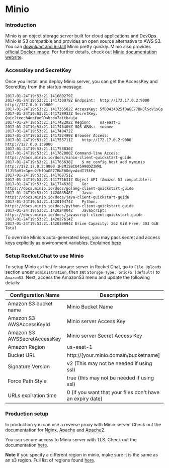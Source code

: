 # Minio

### Introduction
Minio is an object storage server built for cloud applications and DevOps. Minio is S3 compatible and provides an open source
alternative to AWS S3. You can [download and install](https://minio.io/downloads) Minio pretty quickly. Minio also provides [official Docker image](https://hub.docker.com/r/minio/minio/). For further details, check out [Minio documentation website](https://docs.minio.io/).

### AccessKey and SecretKey

Once you install and deploy Minio server, you can get the AccessKey and SecretKey from the startup message.  
```
2017-01-24T19:53:21.141689279Z
2017-01-24T19:53:21.141730078Z Endpoint:  http://172.17.0.2:9000  http://127.0.0.1:9000
2017-01-24T19:53:21.141735582Z AccessKey: 5fD3434325fDaGE77BNJlSoV1xGp
2017-01-24T19:53:21.141738933Z SecretKey: Quie2teech4oofoo9Dahsoo7aithauja
2017-01-24T19:53:21.141742292Z Region:    us-east-1
2017-01-24T19:53:21.141745405Z SQS ARNs:  <none>
2017-01-24T19:53:21.141749472Z
2017-01-24T19:53:21.141752499Z Browser Access:
2017-01-24T19:53:21.141755711Z    http://172.17.0.2:9000  http://127.0.0.1:9000
2017-01-24T19:53:21.141758830Z
2017-01-24T19:53:21.141762000Z Command-line Access: https://docs.minio.io/docs/minio-client-quickstart-guide
2017-01-24T19:53:21.141765638Z    $ mc config host add myminio http://172.17.0.2:9000 1H2MI5BCU45990DZ3WRL flJlSoV1xGp+u2fhfDaGE77BNE6OdyvAsdI15kPq
2017-01-24T19:53:21.141768751Z
2017-01-24T19:53:21.141771631Z Object API (Amazon S3 compatible):
2017-01-24T19:53:21.141774638Z    Go:         https://docs.minio.io/docs/golang-client-quickstart-guide
2017-01-24T19:53:21.142003548Z    Java:       https://docs.minio.io/docs/java-client-quickstart-guide
2017-01-24T19:53:21.142019474Z    Python:     https://docs.minio.io/docs/python-client-quickstart-guide
2017-01-24T19:53:21.142024004Z    JavaScript: https://docs.minio.io/docs/javascript-client-quickstart-guide
2017-01-24T19:53:21.142027614Z
2017-01-24T19:53:21.142030994Z Drive Capacity: 262 GiB Free, 303 GiB Total
```
To override Minio's auto-generated keys, you may pass secret and access keys explicitly as environment variables. Explained [here](https://docs.minio.io/docs/minio-docker-quickstart-guide)

### Setup Rocket.Chat to use Minio
To setup Minio as the file storage server in Rocket.Chat, go to `File Uploads` section under `administration`, then set `Storage Type: GridFS (default)` to `AmazonS3`. Next, access the AmazonS3 menu and update the following details:

| Configuration Name | Description |
| ------------------ | ------------- |
| Amazon S3 bucket name | Minio Bucket Name |
| Amazon S3 AWSAccessKeyId | Minio server Access Key |
| Amazon S3 AWSSecretAccessKey | Minio server Secret Access Key |
| Amazon Region |  us-east-1 |
| Bucket URL | http://[your.minio.domain/bucketname] |
| Signature Version | v2 (This may not be needed if using ssl) |
| Force Path Style | true (this may not be needed if using ssl) |
| URLs expiration time | 0 (if you want that your files don't have an expiry date) |

### Production setup

In production you can use a reverse proxy with Minio server. Check out the documentation for [Nginx](https://docs.minio.io/docs/setup-nginx-proxy-with-minio#main), [Apache](https://docs.minio.io/docs/setup-apache-http-proxy-with-minio-server) and [Apache2](https://www.digitalocean.com/community/tutorials/how-to-use-apache-http-server-as-reverse-proxy-using-mod_proxy-extension).

You can secure access to Minio server with TLS. Check out the documentation [here](https://docs.minio.io/docs/how-to-secure-access-to-minio-server-with-tls).

**Note** If you specify a different region in minio, make sure it is the same as an s3 region.  Full list of regions found [here](https://docs.aws.amazon.com/AWSEC2/latest/UserGuide/using-regions-availability-zones.html#concepts-available-regions).
